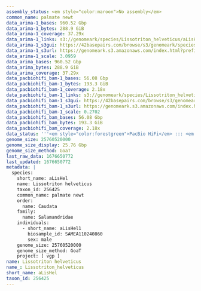 ```yaml
---
assembly_status: <em style="color:maroon">No assembly</em>
common_name: palmate newt
data_arima-1_bases: 960.52 Gbp
data_arima-1_bytes: 288.9 GiB
data_arima-1_coverage: 37.29x
data_arima-1_links: s3://genomeark/species/Lissotriton_helveticus/aLisHel1/genomic_data/arima/<br>
data_arima-1_s3gui: https://42basepairs.com/browse/s3/genomeark/species/Lissotriton_helveticus/aLisHel1/genomic_data/arima/
data_arima-1_s3url: https://genomeark.s3.amazonaws.com/index.html?prefix=species/Lissotriton_helveticus/aLisHel1/genomic_data/arima/
data_arima-1_scale: 3.0959
data_arima_bases: 960.52 Gbp
data_arima_bytes: 288.9 GiB
data_arima_coverage: 37.29x
data_pacbiohifi_bam-1_bases: 56.08 Gbp
data_pacbiohifi_bam-1_bytes: 193.3 GiB
data_pacbiohifi_bam-1_coverage: 2.18x
data_pacbiohifi_bam-1_links: s3://genomeark/species/Lissotriton_helveticus/aLisHel1/genomic_data/pacbio_hifi/<br>
data_pacbiohifi_bam-1_s3gui: https://42basepairs.com/browse/s3/genomeark/species/Lissotriton_helveticus/aLisHel1/genomic_data/pacbio_hifi/
data_pacbiohifi_bam-1_s3url: https://genomeark.s3.amazonaws.com/index.html?prefix=species/Lissotriton_helveticus/aLisHel1/genomic_data/pacbio_hifi/
data_pacbiohifi_bam-1_scale: 0.2702
data_pacbiohifi_bam_bases: 56.08 Gbp
data_pacbiohifi_bam_bytes: 193.3 GiB
data_pacbiohifi_bam_coverage: 2.18x
data_status: '''<em style="color:forestgreen">PacBio HiFi</em> ::: <em style="color:forestgreen">Arima</em>'''
genome_size: 25760520000
genome_size_display: 25.76 Gbp
genome_size_method: GoaT
last_raw_data: 1676650772
last_updated: 1676650772
metadata: |
  species:
    short_name: aLisHel
    name: Lissotriton helveticus
    taxon_id: 256425
    common_name: palmate newt
    order:
      name: Caudata
    family:
      name: Salamandridae
    individuals:
      - short_name: aLisHel1
        biosample_id: SAMEA110240860
        sex: male
    genome_size: 25760520000
    genome_size_method: GoaT
    project: [ vgp ]
name: Lissotriton helveticus
name_: Lissotriton_helveticus
short_name: aLisHel
taxon_id: 256425
---
```

